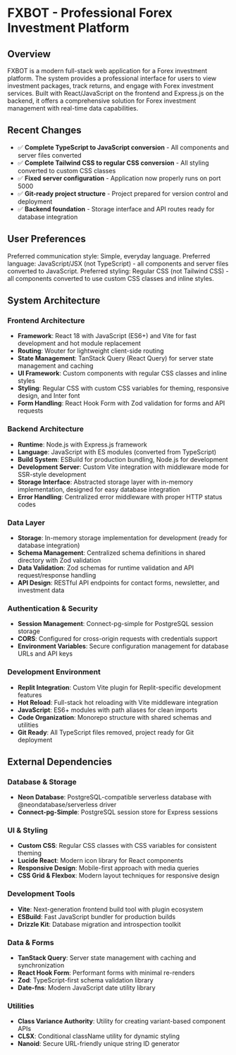 # FXBOT - Professional Forex Investment Platform

## Overview

FXBOT is a modern full-stack web application for a Forex investment platform. The system provides a professional interface for users to view investment packages, track returns, and engage with Forex investment services. Built with React/JavaScript on the frontend and Express.js on the backend, it offers a comprehensive solution for Forex investment management with real-time data capabilities. 

## Recent Changes

- ✅ **Complete TypeScript to JavaScript conversion** - All components and server files converted
- ✅ **Complete Tailwind CSS to regular CSS conversion** - All styling converted to custom CSS classes
- ✅ **Fixed server configuration** - Application now properly runs on port 5000
- ✅ **Git-ready project structure** - Project prepared for version control and deployment
- ✅ **Backend foundation** - Storage interface and API routes ready for database integration

## User Preferences

Preferred communication style: Simple, everyday language.
Preferred language: JavaScript/JSX (not TypeScript) - all components and server files converted to JavaScript.
Preferred styling: Regular CSS (not Tailwind CSS) - all components converted to use custom CSS classes and inline styles.

## System Architecture

### Frontend Architecture
- **Framework**: React 18 with JavaScript (ES6+) and Vite for fast development and hot module replacement
- **Routing**: Wouter for lightweight client-side routing
- **State Management**: TanStack Query (React Query) for server state management and caching
- **UI Framework**: Custom components with regular CSS classes and inline styles
- **Styling**: Regular CSS with custom CSS variables for theming, responsive design, and Inter font
- **Form Handling**: React Hook Form with Zod validation for forms and API requests

### Backend Architecture
- **Runtime**: Node.js with Express.js framework
- **Language**: JavaScript with ES modules (converted from TypeScript)
- **Build System**: ESBuild for production bundling, Node.js for development
- **Development Server**: Custom Vite integration with middleware mode for SSR-style development
- **Storage Interface**: Abstracted storage layer with in-memory implementation, designed for easy database integration
- **Error Handling**: Centralized error middleware with proper HTTP status codes

### Data Layer
- **Storage**: In-memory storage implementation for development (ready for database integration)
- **Schema Management**: Centralized schema definitions in shared directory with Zod validation
- **Data Validation**: Zod schemas for runtime validation and API request/response handling
- **API Design**: RESTful API endpoints for contact forms, newsletter, and investment data

### Authentication & Security
- **Session Management**: Connect-pg-simple for PostgreSQL session storage
- **CORS**: Configured for cross-origin requests with credentials support
- **Environment Variables**: Secure configuration management for database URLs and API keys

### Development Environment
- **Replit Integration**: Custom Vite plugin for Replit-specific development features
- **Hot Reload**: Full-stack hot reloading with Vite middleware integration
- **JavaScript**: ES6+ modules with path aliases for clean imports
- **Code Organization**: Monorepo structure with shared schemas and utilities
- **Git Ready**: All TypeScript files removed, project ready for Git deployment

## External Dependencies

### Database & Storage
- **Neon Database**: PostgreSQL-compatible serverless database with @neondatabase/serverless driver
- **Connect-pg-Simple**: PostgreSQL session store for Express sessions

### UI & Styling
- **Custom CSS**: Regular CSS classes with CSS variables for consistent theming
- **Lucide React**: Modern icon library for React components
- **Responsive Design**: Mobile-first approach with media queries
- **CSS Grid & Flexbox**: Modern layout techniques for responsive design

### Development Tools
- **Vite**: Next-generation frontend build tool with plugin ecosystem
- **ESBuild**: Fast JavaScript bundler for production builds
- **Drizzle Kit**: Database migration and introspection toolkit

### Data & Forms
- **TanStack Query**: Server state management with caching and synchronization
- **React Hook Form**: Performant forms with minimal re-renders
- **Zod**: TypeScript-first schema validation library
- **Date-fns**: Modern JavaScript date utility library

### Utilities
- **Class Variance Authority**: Utility for creating variant-based component APIs
- **CLSX**: Conditional className utility for dynamic styling
- **Nanoid**: Secure URL-friendly unique string ID generator